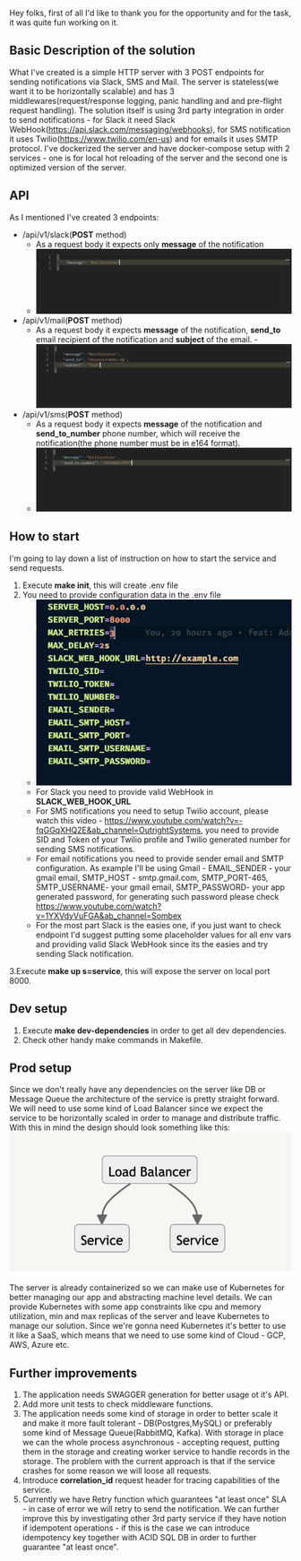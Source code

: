 Hey folks, first of all I'd like to thank you for the opportunity and for the task, it was quite fun working on it.

## Basic Description of the solution
What I've created is a simple HTTP server with 3 POST endpoints for sending notifications via Slack, SMS and Mail. The server is stateless(we want it to be horizontally scalable) and has 3 middlewares(request/response logging, panic handling and and pre-flight request handling). The solution itself is using 3rd party integration in order to send notifications - for Slack it need Slack WebHook(https://api.slack.com/messaging/webhooks), for SMS notification it uses Twilio(https://www.twilio.com/en-us) and for emails it uses SMTP protocol. I've dockerized the server and have docker-compose setup with 2 services - one is for local hot reloading of the server and the second one is optimized version of the server.


## API
As I mentioned I've created 3 endpoints:
* /api/v1/slack(**POST** method)
  - As a request body it expects only **message** of the notification
  - ![Alt text](docks/slack.png)
* /api/v1/mail(**POST** method)
  - As a request body it expects **message** of the notification, **send_to** email recipient of the notification and **subject** of the email.
  -![Alt text](docks/email.png)
* /api/v1/sms(**POST** method)
  - As a request body it expects **message** of the notification and **send_to_number** phone number, which will receive the notification(the phone number must be in e164 format).
  - ![Alt text](docks/sms.png)

## How to start
I'm going to lay down a list of instruction on how to start the service and send requests.
  1. Execute **make init**, this will create .env file
  2. You need to provide configuration data in the .env file
      -   ![Alt text](docks/env.png)
      - For Slack you need to provide valid WebHook in **SLACK_WEB_HOOK_URL**
      - For SMS notifications you need to setup Twilio account, please watch this video - https://www.youtube.com/watch?v=-fqGGqXHQ2E&ab_channel=OutrightSystems, you need to provide SID and Token of your Twilio profile and Twilio generated number for sending SMS notifications.
      - For email notifications you need to provide sender email and SMTP configuration. As example I'll be using Gmail - EMAIL_SENDER - your gmail email, SMTP_HOST - smtp.gmail.com, SMTP_PORT-465, SMTP_USERNAME- your gmail email, SMTP_PASSWORD- your app generated password, for generating such password please check https://www.youtube.com/watch?v=1YXVdyVuFGA&ab_channel=Sombex
      - For the most part Slack is the easies one, if you just want to check endpoint I'd suggest putting some placeholder values for all env vars and providing valid Slack WebHook since its the easies and try sending Slack notification.

  3.Execute **make up s=service**, this will expose the server on local port 8000.

## Dev setup
1. Execute **make dev-dependencies** in order to get all dev dependencies.
2. Check other handy make commands in Makefile.

## Prod setup
 Since we don't really have any dependencies on the server like DB or Message Queue the architecture of the service is pretty straight forward. We will need to use some kind of Load Balancer since we expect the service to be horizontally scaled in order to manage and distribute traffic. With this in mind the design should look something like this:
![Alt text](docks/prod.png)

The server is already containerized so we can make use of Kubernetes for better managing our app and abstracting machine level details. We can provide Kubernetes with some app constraints like cpu and memory utilization, min and max replicas of the server and leave Kubernetes to manage our solution. Since we're gonna need Kubernetes it's better to use it like a SaaS, which means that we need to use some kind of Cloud - GCP, AWS, Azure etc.

## Further improvements
1. The application needs SWAGGER generation for better usage ot it's API.
2. Add more unit tests to check middleware functions.
3. The application needs some kind of storage in order to better scale it and make it more fault tolerant - DB(Postgres,MySQL) or preferably some kind of Message Queue(RabbitMQ, Kafka). With storage in place we can the whole process asynchronous - accepting request, putting them in the storage and creating worker service to handle records in the storage. The problem with the current approach is that if the service crashes for some reason we will loose all requests.
4. Introduce **correlation_id** request header for tracing capabilities of the service.
5. Currently we have Retry function which guarantees "at least once" SLA - in case of error we will retry to send the notification. We can further improve this by investigating other 3rd party service if they have notion if idempotent operations - if this is the case we can introduce idempotency key together with ACID SQL DB in order to further guarantee "at least once".